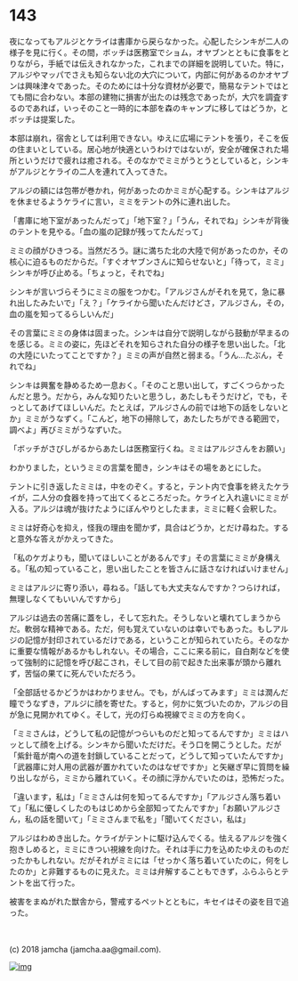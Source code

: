 # 143

夜になってもアルジとケライは書庫から戻らなかった。心配したシンキが二人の様子を見に行く。その間，ボッチは医務室でショム，オヤブンとともに食事をとりながら，手紙では伝えきれなかった，これまでの詳細を説明していた。特に，アルジやマッパでさえも知らない北の大穴について，内部に何があるのかオヤブンは興味津々であった。そのためには十分な資材が必要で，簡易なテントではとても間に合わない。本部の建物に損害が出たのは残念であったが，大穴を調査するのであれば，いっそのこと一時的に本部を森のキャンプに移してはどうか，とボッチは提案した。  

本部は崩れ，宿舎としては利用できない。ゆえに広場にテントを張り，そこを仮の住まいとしている。居心地が快適というわけではないが，安全が確保された場所というだけで疲れは癒される。そのなかでミミがうとうとしていると，シンキがアルジとケライの二人を連れて入ってきた。  

アルジの額には包帯が巻かれ，何があったのかミミが心配する。シンキはアルジを休ませるようケライに言い，ミミをテントの外に連れ出した。  

「書庫に地下室があったんだって」「地下室？」「うん，それでね」シンキが背後のテントを見やる。「血の嵐の記録が残ってたんだって」  

ミミの顔がひきつる。当然だろう。謎に満ちた北の大陸で何があったのか，その核心に迫るものだからだ。「すぐオヤブンさんに知らせないと」「待って，ミミ」シンキが呼び止める。「ちょっと，それでね」  

シンキが言いづらそうにミミの服をつかむ。「アルジさんがそれを見て，急に暴れ出したみたいで」「え？」「ケライから聞いたんだけどさ，アルジさん，その，血の嵐を知ってるらしいんだ」  

その言葉にミミの身体は固まった。シンキは自分で説明しながら鼓動が早まるのを感じる。ミミの姿に，先ほどそれを知らされた自分の様子を思い出した。「北の大陸にいたってことですか？」ミミの声が自然と弱まる。「うん…たぶん，それでね」  

シンキは興奮を静めるため一息おく。「そのこと思い出して，すごくつらかったんだと思う。だから，みんな知りたいと思うし，あたしもそうだけど，でも，そっとしてあげてほしいんだ。たとえば，アルジさんの前では地下の話をしないとか」ミミがうなずく。「こんど，地下の掃除して，あたしたちができる範囲で，調べよ」再びミミがうなずいた。  

「ボッチがさびしがるからあたしは医務室行くね。ミミはアルジさんをお願い」  

わかりました，というミミの言葉を聞き，シンキはその場をあとにした。  

テントに引き返したミミは，中をのぞく。すると，テント内で食事を終えたケライが，二人分の食器を持って出てくるところだった。ケライと入れ違いにミミが入る。アルジは魂が抜けたようにぼんやりとしたまま，ミミに軽く会釈した。  

ミミは好奇心を抑え，怪我の理由を聞かず，具合はどうか，とだけ尋ねた。すると意外な答えがかえってきた。  

「私のケガよりも，聞いてほしいことがあるんです」その言葉にミミが身構える。「私の知っていること，思い出したことを皆さんに話さなければいけません」  

ミミはアルジに寄り添い，尋ねる。「話しても大丈夫なんですか？つらければ，無理しなくてもいいんですから」  

アルジは過去の苦痛に蓋をし，そして忘れた。そうしないと壊れてしまうからだ。軟弱な精神である。ただ，何も覚えていないのは幸いでもあった。もしアルジの記憶が封印されているだけである，ということが知られていたら。そのなかに重要な情報があるかもしれない。その場合，ここに来る前に，自白剤などを使って強制的に記憶を呼び起こされ，そして目の前で起きた出来事が頭から離れず，苦悩の果てに死んでいただろう。  

「全部話せるかどうかはわかりません。でも，がんばってみます」ミミは潤んだ瞳でうなずき，アルジに顔を寄せた。すると，何かに気づいたのか，アルジの目が急に見開かれてゆく。そして，光の灯らぬ視線でミミの方を向く。  

「ミミさんは，どうして私の記憶がつらいものだと知ってるんですか」ミミはハッとして顔を上げる。シンキから聞いただけだ。そう口を開こうとした。だが「紫針竜が南への道を封鎖していることだって，どうして知っていたんですか」「武器庫に対人用の武器が置かれていたのはなぜですか」と矢継ぎ早に質問を繰り出しながら，ミミから離れていく。その顔に浮かんでいたのは，恐怖だった。  

「違います，私は」「ミミさんは何を知ってるんですか」「アルジさん落ち着いて」「私に優しくしたのもはじめから全部知ってたんですか」「お願いアルジさん，私の話を聞いて」「ミミさんまで私を」「聞いてください，私は」  

アルジはわめき出した。ケライがテントに駆け込んでくる。怯えるアルジを強く抱きしめると，ミミにきつい視線を向けた。それは手に力を込めたゆえのものだったかもしれない。だがそれがミミには「せっかく落ち着いていたのに，何をしたのか」と非難するものに見えた。ミミは弁解することもできず，ふらふらとテントを出て行った。  

被害をまぬがれた獣舎から，警戒するペットとともに，キセイはその姿を目で追った。  

<br>  
<br>  
(c) 2018 jamcha (jamcha.aa@gmail.com).  

[![img](http://i.creativecommons.org/l/by-nc-sa/4.0/88x31.png)](http://creativecommons.org/licenses/by-nc-sa/4.0/deed)
